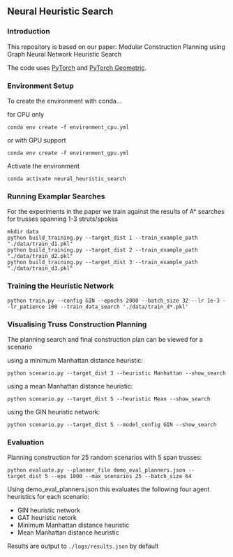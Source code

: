 ## Neural Heuristic Search

### Introduction
This repository is based on our paper: Modular Construction Planning using Graph Neural Network Heuristic Search

The code uses [PyTorch](https://pytorch.org/) and [PyTorch Geometric](https://pytorch-geometric.readthedocs.io/en/latest/).

### Environment Setup
To create the environment with conda...

for CPU only
```
conda env create -f environment_cpu.yml
```
or with GPU support

```
conda env create -f environment_gpu.yml
```

Activate the environment

```
conda activate neural_heuristic_search
```
### Running Examplar Searches

For the experiments in the paper we train against the results of A* searches for trusses spanning 1-3 struts/spokes

```
mkdir data
python build_training.py --target_dist 1 --train_example_path "./data/train_d1.pkl"
python build_training.py --target_dist 2 --train_example_path "./data/train_d2.pkl"
python build_training.py --target_dist 3 --train_example_path "./data/train_d3.pkl"

```

### Training the Heuristic Network

```
python train.py --config GIN --epochs 2000 --batch_size 32 --lr 1e-3 --lr_patience 100 --train_data_search './data/train_d*.pkl'
```

### Visualising Truss Construction Planning
The planning search and final construction plan can be viewed for a scenario


using a minimum Manhattan distance heuristic:
```
python scenario.py --target_dist 3 --heuristic Manhattan --show_search
```

using a mean Manhattan distance heuristic:
```
python scenario.py --target_dist 5 --heuristic Mean --show_search
```

using the GIN heuristic network:
```
python scenario.py --target_dist 5 --model_config GIN --show_search
```


### Evaluation

Planning construction for 25 random scenarios with 5 span trusses:

```
python evaluate.py --planner_file demo_eval_planners.json --target_dist 5 --eps 1000 --max_scenarios 25 --batch_size 64 
```

Using demo_eval_planners.json this evaluates the following four agent heuristics for each scenario:
- GIN heuristic network
- GAT heuristic netork
- Minimum Manhattan distance heuristic
- Mean Manhattan distance heuristic

Results are output to ```./logs/results.json``` by default